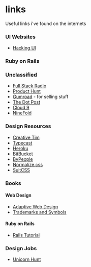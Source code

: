 # links
Useful links i've found on the internets

### UI Websites
- [Hacking UI](http://hackingui.com/)


### Ruby on Rails


### Unclassified
- [Full Stack Radio](http://fullstackradio.com)
- [Product Hunt](http://www.producthunt.com)
- [Gumroad](http://gumroad.com) - for selling stuff
- [The Dot Post](http://www.thedotpost.com/)
- [Cloud 9](http://c9.io)
- [NineFold](http://www.ninefold.com)

### Design Resources
- [Creative Tim](http://www.creative-tim.com)
- [Typecast](http://typecast.com)
- [Heroku](http://www.heroku.com)
- [BitBucket](http://www.bitbucket.org)
- [ByPeople](http://www.bypeople.com)
- [Normalize.css](http://necolas.github.io/normalize.css/)
- [SuitCSS](http://suitcss.github.io/)

### Books
#### Web Design
- [Adaptive Web Design](http://adaptivewebdesign.info/1st-edition/)
- [Trademarks and Symbols](http://trademarksandsymbols.com/)

#### Ruby on Rails
- [Rails Tutorial](https://www.railstutorial.org/book/)


### Design Jobs
- [Unicorn Hunt](https://unicornhunt.io)